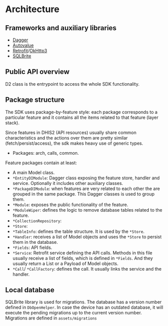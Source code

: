 # Architecture

<!--DHIS2-SECTION-ID:architecture-->

## Frameworks and auxiliary libraries

- [Dagger](https://google.github.io/dagger/)
- [Autovalue](https://github.com/google/auto/blob/master/value/userguide/index.md)
- [Retrofit](https://square.github.io/retrofit/)/[OkHttp3](https://github.com/square/okhttp)
- [SQLBrite](https://github.com/square/sqlbrite)

## Public API overview

D2 class is the entrypoint to access the whole SDK functionality.

## Package structure

The SDK uses package-by-feature style: each package corresponds to a particular feature and it contains all the items related to that feature (layer stack).

Since features in DHIS2 (API resources) usually share common characteristics and the actions over them are pretty similar (fetch/persist/access), the sdk makes heavy use of generic types.

- Packages: arch, calls, common.

Feature packages contain at least:

- A main Model class.
- `*EntityDIModule`: Dagger class exposing the feature store, handler and service. Optionally it includes other auxiliary classes.
- `*PackageDIModule`: when features are very related to each other the are grouped in the same package. This Dagger classes is used to group them.
- `*Module`: exposes the public functionality of the feature.
- `*ModuleWiper`: defines the logic to remove database tables related to the feature.
- `*CollectionRepository`:
- `*Store`:
- `*TableInfo`: defines the table structure. It is used by the `*Store`.
- `*Handler`: receives a list of Model objects and uses the `*Store` to persist them in the database.
- `*Fields`: API fields.
- `*Service`: Retrofit service defining the API calls. Methods in this file usually receive a list of fields, which is defined in `*Fields`. And they usually return a List or a Payload of Model objects.
- `*Call`/ `*CallFactory`: defines the call. It usually links the service and the handler.

## Local database

SQLBrite library is used for migrations. The database has a version number defined in `DbOpenHelper`. In case the device has an outdated database, it will execute the pending migrations up to the current version number. Migrations are defined in `assets/migrations`